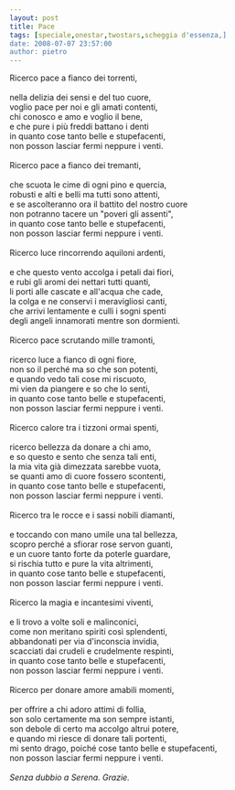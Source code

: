 ```yaml
---
layout: post
title: Pace
tags: [speciale,onestar,twostars,scheggia d'essenza,]
date: 2008-07-07 23:57:00
author: pietro
---
```

Ricerco pace a fianco dei torrenti,<br/><br/>nella delizia dei sensi e del tuo cuore,<br/>voglio pace per noi e gli amati contenti,<br/>chi conosco e amo e voglio il bene,<br/>e che pure i più freddi battano i denti<br/>in quanto cose tanto belle e stupefacenti,<br/>non posson lasciar fermi neppure i venti.<br/><br/>Ricerco pace a fianco dei tremanti,<br/><br/>che scuota le cime di ogni pino e quercia,<br/>robusti e alti e belli ma tutti sono attenti,<br/>e se ascolteranno ora il battito del nostro cuore<br/>non potranno tacere un "poveri gli assenti",<br/>in quanto cose tanto belle e stupefacenti,<br/>non posson lasciar fermi neppure i venti.<br/><br/>Ricerco luce rincorrendo aquiloni ardenti,<br/><br/>e che questo vento accolga i petali dai fiori,<br/>e rubi gli aromi dei nettari tutti quanti,<br/>li porti alle cascate e all'acqua che cade,<br/>la colga e ne conservi i meravigliosi canti,<br/>che arrivi lentamente e culli i sogni spenti<br/>degli angeli innamorati mentre son dormienti.<br/><br/>Ricerco pace scrutando mille tramonti,<br/><br/>ricerco luce a fianco di ogni fiore,<br/>non so il perché ma so che son potenti,<br/>e quando vedo tali cose mi riscuoto,<br/>mi vien da piangere e so che lo senti,<br/>in quanto cose tanto belle e stupefacenti,<br/>non posson lasciar fermi neppure i venti.<br/><br/>Ricerco calore tra i tizzoni ormai spenti,<br/><br/>ricerco bellezza da donare a chi amo,<br/>e so questo e sento che senza tali enti,<br/>la mia vita già dimezzata sarebbe vuota,<br/>se quanti amo di cuore fossero scontenti,<br/>in quanto cose tanto belle e stupefacenti,<br/>non posson lasciar fermi neppure i venti.<br/><br/>Ricerco tra le rocce e i sassi nobili diamanti,<br/><br/>e toccando con mano umile una tal bellezza,<br/>scopro perché a sfiorar rose servon guanti,<br/>e un cuore tanto forte da poterle guardare,<br/>si rischia tutto e pure la vita altrimenti,<br/>in quanto cose tanto belle e stupefacenti,<br/>non posson lasciar fermi neppure i venti.<br/><br/>Ricerco la magia e incantesimi viventi,<br/><br/>e li trovo a volte soli e malinconici,<br/>come non meritano spiriti così splendenti,<br/>abbandonati per via d'inconscia invidia,<br/>scacciati dai crudeli e crudelmente respinti,<br/>in quanto cose tanto belle e stupefacenti,<br/>non posson lasciar fermi neppure i venti.<br/><br/>Ricerco per donare amore amabili momenti,<br/><br/>per offrire a chi adoro attimi di follia,<br/>son solo certamente ma son sempre istanti,<br/>son debole di certo ma accolgo altrui potere,<br/>e quando mi riesce di donare tali portenti,<br/>mi sento drago, poiché cose tanto belle e stupefacenti,<br/>non posson lasciar fermi neppure i venti.<br/><br/><span style="font-style: italic">Senza dubbio a Serena. Grazie.</span>
